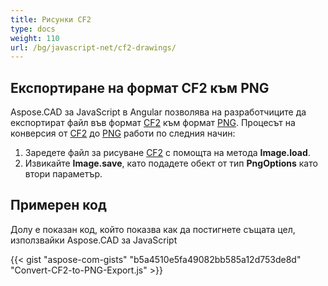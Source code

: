 ```yaml
---
title: Рисунки CF2
type: docs
weight: 110
url: /bg/javascript-net/cf2-drawings/
---
```


## **Експортиране на формат CF2 към PNG**

Aspose.CAD за JavaScript в Angular позволява на разработчиците да експортират файл във формат [CF2](https://docs.fileformat.com/cad/cf2/) към формат [PNG](https://docs.fileformat.com/image/png/).
Процесът на конверсия от [CF2](https://docs.fileformat.com/cad/cf2/) до [PNG](https://docs.fileformat.com/image/png/) работи по следния начин:

1. Заредете файл за рисуване [CF2](https://docs.fileformat.com/cad/cf2/) с помощта на метода **Image.load**.
1. Извикайте **Image.save**, като подадете обект от тип **PngOptions** като втори параметър.

## Примерен код

Долу е показан код, който показва как да постигнете същата цел, използвайки Aspose.CAD за JavaScript

{{< gist "aspose-com-gists" "b5a4510e5fa49082bb585a12d753de8d" "Convert-CF2-to-PNG-Export.js" >}}
